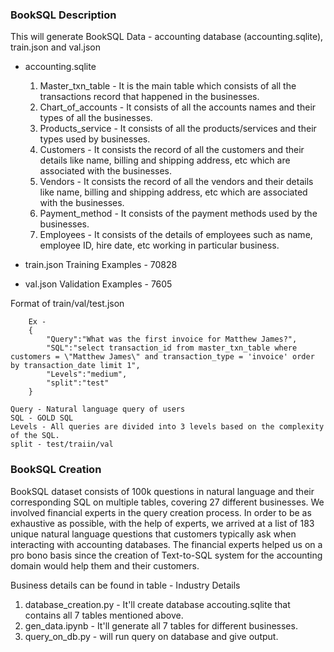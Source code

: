 ### BookSQL Description

This will generate BookSQL Data - accounting database (accounting.sqlite), train.json and val.json

* accounting.sqlite
    1. Master_txn_table - It is the main table which consists of all the transactions record that happened in the businesses.
    2. Chart_of_accounts - It consists of all the accounts names and their types of all the businesses.
    3. Products_service - It consists of all the products/services and their types used by businesses.
    4. Customers - It consists the record of all the customers and their details like name, billing and shipping address, etc which are associated with the businesses.
    5. Vendors - It consists the record of all the vendors and their details like name, billing and shipping address, etc which are associated with the businesses.
    6. Payment_method - It consists of the payment methods used by the businesses.
    7. Employees - It consists of the details of employees such as name, employee ID, hire date, etc working in particular business.

* train.json
    Training Examples - 70828
* val.json
    Validation Examples - 7605

Format of train/val/test.json
```
    Ex - 
    {
        "Query":"What was the first invoice for Matthew James?",
        "SQL":"select transaction_id from master_txn_table where customers = \"Matthew James\" and transaction_type = 'invoice' order by transaction_date limit 1",
        "Levels":"medium",
        "split":"test"
    }
```

    Query - Natural language query of users
    SQL - GOLD SQL
    Levels - All queries are divided into 3 levels based on the complexity of the SQL. 
    split - test/traiin/val



### BookSQL Creation

BookSQL dataset consists of 100k questions in natural language and their corresponding SQL on multiple tables, covering 27 different businesses. We involved financial experts in the query creation process.
In order to be as exhaustive as possible, with the help of experts, we arrived at a list of 183 unique natural language questions that customers typically ask when interacting with accounting databases. The financial experts helped us on a pro bono basis since the creation of Text-to-SQL system for the accounting domain would help them and their customers.

Business details can be found in table - Industry Details

1. database_creation.py - It'll create database accouting.sqlite that contains all 7 tables mentioned above.
2. gen_data.ipynb - It'll generate all 7 tables for different businesses.
3. query_on_db.py - will run query on database and give output.

